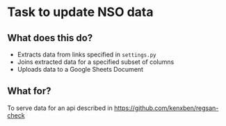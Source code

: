 # Task to update NSO data
## What does this do?
- Extracts data from links specified in `settings.py`
- Joins extracted data for a specified subset of columns
- Uploads data to a Google Sheets Document
## What for?
To serve data for an api described in https://github.com/kenxben/regsan-check